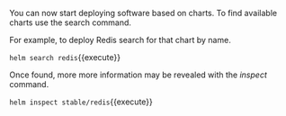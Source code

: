 You can now start deploying software based on charts. To find available charts use the search command. 

For example, to deploy Redis search for that chart by name.

`helm search redis`{{execute}}

Once found, more more information may be revealed with the _inspect_ command.

`helm inspect stable/redis`{{execute}}
